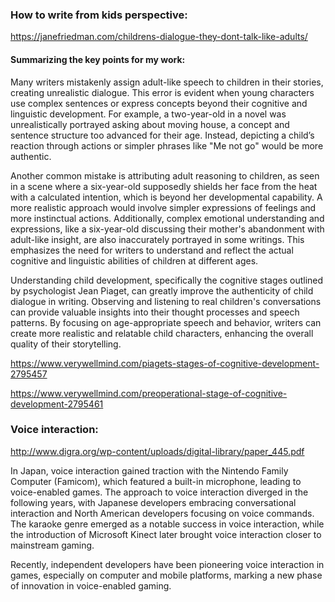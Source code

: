 ### How to write from kids perspective:

https://janefriedman.com/childrens-dialogue-they-dont-talk-like-adults/

#### Summarizing the key points for my work:

Many writers mistakenly assign adult-like speech to children in their stories, creating unrealistic dialogue. This error is evident when young characters use complex sentences or express concepts beyond their cognitive and linguistic development. For example, a two-year-old in a novel was unrealistically portrayed asking about moving house, a concept and sentence structure too advanced for their age. Instead, depicting a child’s reaction through actions or simpler phrases like "Me not go" would be more authentic.

Another common mistake is attributing adult reasoning to children, as seen in a scene where a six-year-old supposedly shields her face from the heat with a calculated intention, which is beyond her developmental capability. A more realistic approach would involve simpler expressions of feelings and more instinctual actions. Additionally, complex emotional understanding and expressions, like a six-year-old discussing their mother's abandonment with adult-like insight, are also inaccurately portrayed in some writings. This emphasizes the need for writers to understand and reflect the actual cognitive and linguistic abilities of children at different ages.

Understanding child development, specifically the cognitive stages outlined by psychologist Jean Piaget, can greatly improve the authenticity of child dialogue in writing. Observing and listening to real children's conversations can provide valuable insights into their thought processes and speech patterns. By focusing on age-appropriate speech and behavior, writers can create more realistic and relatable child characters, enhancing the overall quality of their storytelling.

https://www.verywellmind.com/piagets-stages-of-cognitive-development-2795457

https://www.verywellmind.com/preoperational-stage-of-cognitive-development-2795461

### Voice interaction:

http://www.digra.org/wp-content/uploads/digital-library/paper_445.pdf

In Japan, voice interaction gained traction with the Nintendo Family Computer (Famicom), which featured a built-in microphone, leading to voice-enabled games. The approach to voice interaction diverged in the following years, with Japanese developers embracing conversational interaction and North American developers focusing on voice commands. The karaoke genre emerged as a notable success in voice interaction, while the introduction of Microsoft Kinect later brought voice interaction closer to mainstream gaming.

Recently, independent developers have been pioneering voice interaction in games, especially on computer and mobile platforms, marking a new phase of innovation in voice-enabled gaming.
